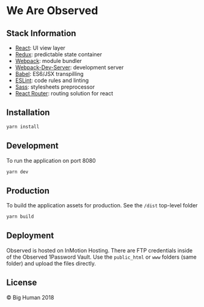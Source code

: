 # We Are Observed

## Stack Information

- [React](https://facebook.github.io/react/): UI view layer
- [Redux](http://redux.js.org/): predictable state container
- [Webpack](http://webpack.github.io/): module bundler
- [Webpack-Dev-Server](https://webpack.github.io/docs/webpack-dev-server.html): development server
- [Babel](http://babeljs.io/): ES6/JSX transpilling
- [ESLint](http://eslint.org/): code rules and linting
- [Sass](http://sass-lang.com/): stylesheets preprocessor
- [React Router](https://github.com/reactjs/react-router): routing solution for react

## Installation

```bash
yarn install
```

## Development

To run the application on port 8080

```bash
yarn dev
```

## Production

To build the application assets for production. See the `/dist` top-level folder

```bash
yarn build
```

## Deployment

Observed is hosted on InMotion Hosting. There are FTP credentials inside of the Observed 1Password Vault. Use the `public_html` or `www` folders (same folder) and upload the files directly.

## License

© Big Human 2018
